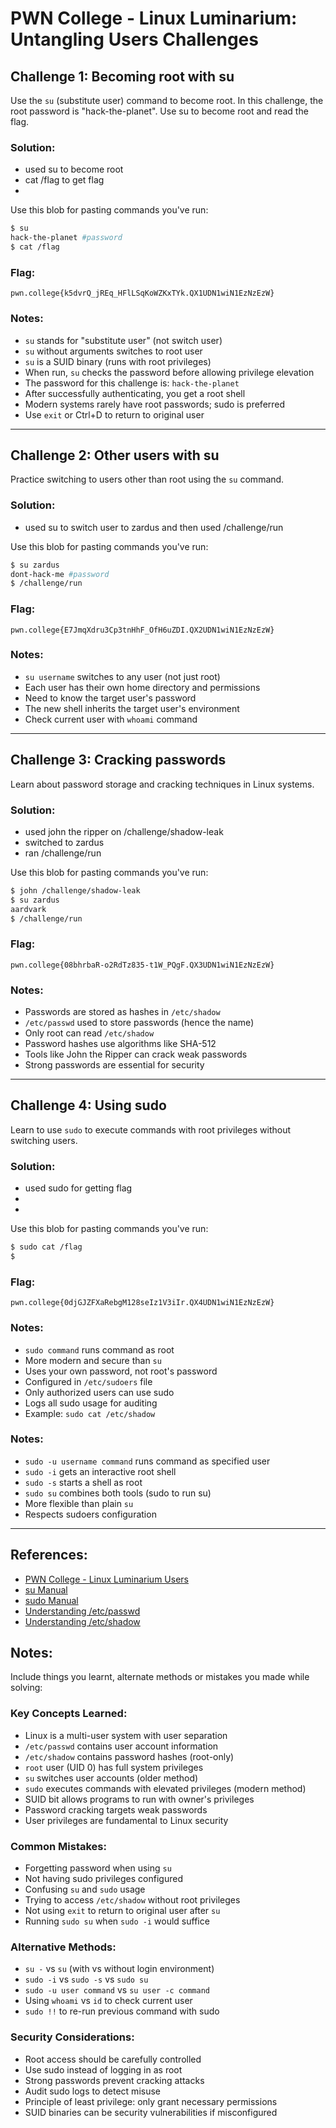 # PWN College - Linux Luminarium: Untangling Users Challenges

## Challenge 1: Becoming root with su

Use the `su` (substitute user) command to become root. In this challenge, the root password is "hack-the-planet". Use su to become root and read the flag.

### Solution:

- used su to become root
- cat /flag to get flag
- 

Use this blob for pasting commands you've run:
```sh
$ su
hack-the-planet #password
$ cat /flag
```

### Flag: 

```
pwn.college{k5dvrQ_jREq_HFlLSqKoWZKxTYk.QX1UDN1wiN1EzNzEzW}
```

### Notes:
- `su` stands for "substitute user" (not switch user)
- `su` without arguments switches to root user
- `su` is a SUID binary (runs with root privileges)
- When run, `su` checks the password before allowing privilege elevation
- The password for this challenge is: `hack-the-planet`
- After successfully authenticating, you get a root shell
- Modern systems rarely have root passwords; sudo is preferred
- Use `exit` or Ctrl+D to return to original user

---

## Challenge 2: Other users with su

Practice switching to users other than root using the `su` command.

### Solution:

- used su to switch user to zardus and then used /challenge/run

Use this blob for pasting commands you've run:
```sh
$ su zardus
dont-hack-me #password
$ /challenge/run
```

### Flag: 

```
pwn.college{E7JmqXdru3Cp3tnHhF_OfH6uZDI.QX2UDN1wiN1EzNzEzW}
```

### Notes:
- `su username` switches to any user (not just root)
- Each user has their own home directory and permissions
- Need to know the target user's password
- The new shell inherits the target user's environment
- Check current user with `whoami` command

---

## Challenge 3: Cracking passwords

Learn about password storage and cracking techniques in Linux systems.

### Solution:

- used john the ripper on /challenge/shadow-leak
- switched to zardus
- ran /challenge/run

Use this blob for pasting commands you've run:
```sh
$ john /challenge/shadow-leak
$ su zardus
aardvark
$ /challenge/run
```

### Flag: 

```
pwn.college{08bhrbaR-o2RdTz835-t1W_PQgF.QX3UDN1wiN1EzNzEzW}
```

### Notes:
- Passwords are stored as hashes in `/etc/shadow`
- `/etc/passwd` used to store passwords (hence the name)
- Only root can read `/etc/shadow`
- Password hashes use algorithms like SHA-512
- Tools like John the Ripper can crack weak passwords
- Strong passwords are essential for security

---

## Challenge 4: Using sudo

Learn to use `sudo` to execute commands with root privileges without switching users.

### Solution:
- used sudo for getting flag
- 
- 

Use this blob for pasting commands you've run:
```sh
$ sudo cat /flag
$ 
```

### Flag: 

```
pwn.college{0djGJZFXaRebgM128seIz1V3iIr.QX4UDN1wiN1EzNzEzW}
```

### Notes:
- `sudo command` runs command as root
- More modern and secure than `su`
- Uses your own password, not root's password
- Configured in `/etc/sudoers` file
- Only authorized users can use sudo
- Logs all sudo usage for auditing
- Example: `sudo cat /etc/shadow`

### Notes:
- `sudo -u username command` runs command as specified user
- `sudo -i` gets an interactive root shell
- `sudo -s` starts a shell as root
- `sudo su` combines both tools (sudo to run su)
- More flexible than plain `su`
- Respects sudoers configuration

---

## References:

- [PWN College - Linux Luminarium Users](https://pwn.college/linux-luminarium/users/)
- [su Manual](https://man7.org/linux/man-pages/man1/su.1.html)
- [sudo Manual](https://man7.org/linux/man-pages/man8/sudo.8.html)
- [Understanding /etc/passwd](https://www.cyberciti.biz/faq/understanding-etcpasswd-file-format/)
- [Understanding /etc/shadow](https://www.cyberciti.biz/faq/understanding-etcshadow-file/)

## Notes:

Include things you learnt, alternate methods or mistakes you made while solving:

### Key Concepts Learned:
- Linux is a multi-user system with user separation
- `/etc/passwd` contains user account information
- `/etc/shadow` contains password hashes (root-only)
- `root` user (UID 0) has full system privileges
- `su` switches user accounts (older method)
- `sudo` executes commands with elevated privileges (modern method)
- SUID bit allows programs to run with owner's privileges
- Password cracking targets weak passwords
- User privileges are fundamental to Linux security

### Common Mistakes:
- Forgetting password when using `su`
- Not having sudo privileges configured
- Confusing `su` and `sudo` usage
- Trying to access `/etc/shadow` without root privileges
- Not using `exit` to return to original user after `su`
- Running `sudo su` when `sudo -i` would suffice

### Alternative Methods:
- `su -` vs `su` (with vs without login environment)
- `sudo -i` vs `sudo -s` vs `sudo su`
- `sudo -u user command` vs `su user -c command`
- Using `whoami` vs `id` to check current user
- `sudo !!` to re-run previous command with sudo

### Security Considerations:
- Root access should be carefully controlled
- Use sudo instead of logging in as root
- Strong passwords prevent cracking attacks
- Audit sudo logs to detect misuse
- Principle of least privilege: only grant necessary permissions
- SUID binaries can be security vulnerabilities if misconfigured
